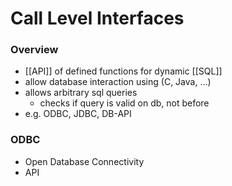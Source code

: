 # Call Level Interfaces
### Overview
+ [[API]] of defined functions for dynamic [[SQL]]
+ allow database interaction using (C, Java, ...)
+ allows arbitrary sql queries
	+ checks if query is valid on db, not before
+ e.g. ODBC, JDBC, DB-API

### ODBC
+ Open Database Connectivity
+ API